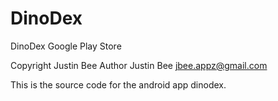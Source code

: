 # DinoDex
DinoDex Google Play Store

Copyright Justin Bee
Author Justin Bee jbee.appz@gmail.com

This is the source code for the android app dinodex.
